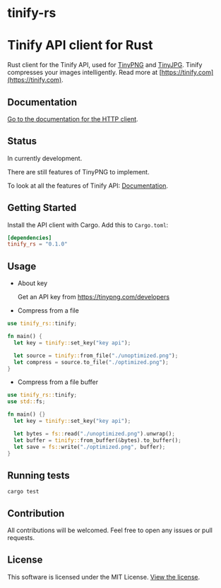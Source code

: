 tinify-rs
==============

# Tinify API client for Rust

Rust client for the Tinify API, used for [TinyPNG](https://tinypng.com) and [TinyJPG](https://tinyjpg.com). Tinify compresses your images intelligently. Read more at [https://tinify.com](https://tinify.com).

## Documentation

[Go to the documentation for the HTTP client](https://tinypng.com/developers/reference).

## Status

In currently development.

There are still features of TinyPNG to implement.

To look at all the features of Tinify API: [Documentation](https://tinypng.com/developers/reference).

## Getting Started

Install the API client with Cargo. Add this to `Cargo.toml`:

```toml
[dependencies]
tinify_rs = "0.1.0"
```
## Usage

- About key

  Get an API key from  https://tinypng.com/developers

- Compress from a file
```rust
use tinify_rs::tinify;

fn main() {
  let key = tinify::set_key("key api");

  let source = tinify::from_file("./unoptimized.png");
  let compress = source.to_file("./optimized.png");
}
```

- Compress from a file buffer
```rust
use tinify_rs::tinify;
use std::fs;

fn main() {}
  let key = tinify::set_key("key api");

  let bytes = fs::read("./unoptimized.png").unwrap();
  let buffer = tinify::from_buffer(&bytes).to_buffer();
  let save = fs::write("./optimized.png", buffer);
}
```

## Running tests

```
cargo test
```

## Contribution

All contributions will be welcomed. Feel free to open any issues or pull requests.

## License

This software is licensed under the MIT License. [View the license](LICENSE).